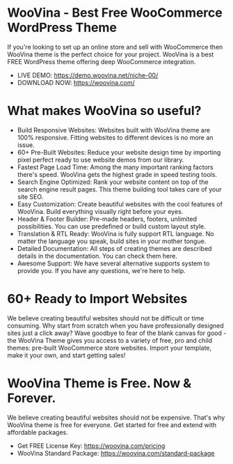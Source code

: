 # WooVina - Best Free WooCommerce WordPress Theme

If you're looking to set up an online store and sell with WooCommerce then WooVina theme is the perfect choice for your project. WooVina is a best FREE WordPress theme offering deep WooCommerce integration.

+ LIVE DEMO: https://demo.woovina.net/niche-00/
+ DOWNLOAD NOW: https://woovina.com/

# What makes WooVina so useful?

+ Build Responsive Websites: Websites built with WooVina theme are 100% responsive. Fitting websites to different devices is no more an issue.
+ 60+ Pre-Built Websites: Reduce your website design time by importing pixel perfect ready to use website demos from our library.
+ Fastest Page Load Time: Among the many important ranking factors there's speed. WooVina gets the highest grade in speed testing tools.
+ Search Engine Optimized: Rank your website content on top of the search engine result pages. This theme building tool takes care of your site SEO.
+ Easy Customization: Create beautiful websites with the cool features of WooVina. Build everything visually right before your eyes.
+ Header & Footer Builder: Pre-made headers, footers, unlimited possibilities. You can use predefined or build custom layout style.
+ Translation & RTL Ready: WooVina is fully support RTL language. No matter the language you speak, build sites in your mother tongue.
+ Detailed Documentation: All steps of creating themes are described details in the documentation. You can check them here.
+ Awesome Support: We have several alternative supports system to provide you. If you have any questions, we're here to help.

# 60+ Ready to Import Websites

We believe creating beautiful websites should not be difficult or time consuming. Why start from scratch when you have professionally designed sites just a click away? Wave goodbye to fear of the blank canvas for good - the WooVina Theme gives you access to a variety of free, pro and child themes: pre-built WooCommerce store websites. Import your template, make it your own, and start getting sales!

# WooVina Theme is Free. Now & Forever.

We believe creating beautiful websites should not be expensive. That's  why WooVina theme is free for everyone. Get started for free and extend  with affordable packages.

+ Get FREE License Key: https://woovina.com/pricing
+ WooVina Standard Package: https://woovina.com/standard-package

